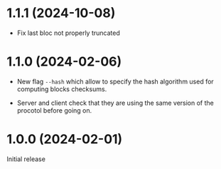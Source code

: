 # 1.1.1 (2024-10-08)

- Fix last bloc not properly truncated

# 1.1.0 (2024-02-06)

- New flag `--hash` which allow to specify the hash algorithm used for computing blocks checksums.

- Server and client check that they are using the same version of the procotol before going on.

# 1.0.0 (2024-02-01)

Initial release
